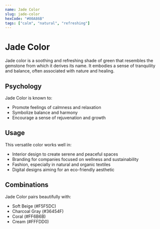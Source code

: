 ```yaml
---
name: Jade Color
slug: jade-color
hexCode: "#00A86B"
tags: ["calm", "natural", "refreshing"]
---
```


# Jade Color

Jade color is a soothing and refreshing shade of green that resembles the gemstone from which it derives its name. It embodies a sense of tranquility and balance, often associated with nature and healing.

## Psychology

Jade Color is known to:
- Promote feelings of calmness and relaxation
- Symbolize balance and harmony
- Encourage a sense of rejuvenation and growth

## Usage

This versatile color works well in:
- Interior design to create serene and peaceful spaces
- Branding for companies focused on wellness and sustainability
- Fashion, especially in natural and organic textiles
- Digital designs aiming for an eco-friendly aesthetic

## Combinations

Jade Color pairs beautifully with:
- Soft Beige (#F5F5DC)
- Charcoal Gray (#36454F)
- Coral (#FF6B6B)
- Cream (#FFFDD0)